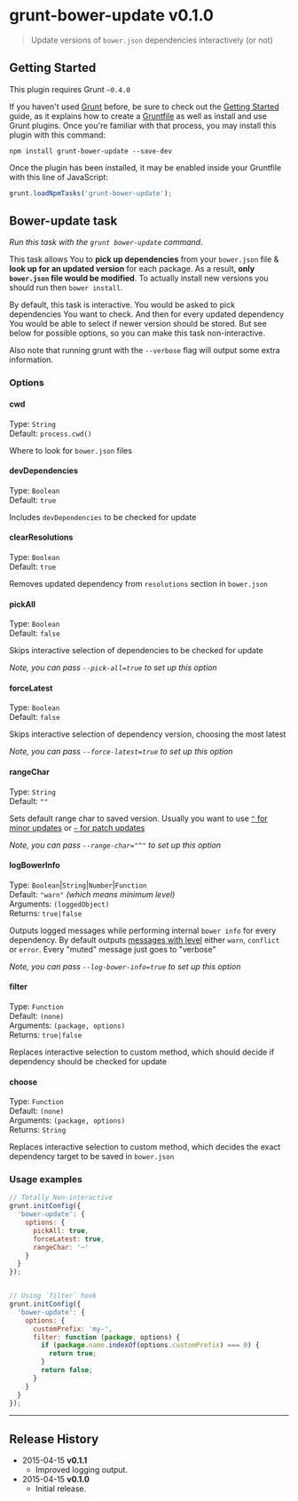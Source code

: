 # grunt-bower-update v0.1.0
> Update versions of `bower.json` dependencies interactively (or not)

## Getting Started
This plugin requires Grunt `~0.4.0`

If you haven't used [Grunt](http://gruntjs.com/) before, be sure to check out the [Getting Started](http://gruntjs.com/getting-started) guide, as it explains how to create a [Gruntfile](http://gruntjs.com/sample-gruntfile) as well as install and use Grunt plugins. Once you're familiar with that process, you may install this plugin with this command:

```shell
npm install grunt-bower-update --save-dev
```

Once the plugin has been installed, it may be enabled inside your Gruntfile with this line of JavaScript:

```js
grunt.loadNpmTasks('grunt-bower-update');
```

## Bower-update task
_Run this task with the `grunt bower-update` command._

This task allows You to **pick up dependencies** from your `bower.json` file & **look up for an updated version** for each package. As a result, **only `bower.json` file would be modified**. To actually install new versions you should run then `bower install`.

By default, this task is interactive. You would be asked to pick dependencies You want to check. And then for every updated dependency You would be able to select if newer version should be stored. But see below for possible options, so you can make this task non-interactive.

Also note that running grunt with the `--verbose` flag will output some extra information.

### Options

#### cwd
Type: `String`  
Default: `process.cwd()`  

Where to look for `bower.json` files

#### devDependencies
Type: `Boolean`  
Default: `true`  

Includes `devDependencies` to be checked for update

#### clearResolutions
Type: `Boolean`  
Default: `true`  

Removes updated dependency from `resolutions` section in `bower.json`

#### pickAll
Type: `Boolean`  
Default: `false`  

Skips interactive selection of dependencies to be checked for update

_Note, you can pass `--pick-all=true` to set up this option_

#### forceLatest
Type: `Boolean`  
Default: `false`  

Skips interactive selection of dependency version, choosing the most latest 

_Note, you can pass `--force-latest=true` to set up this option_

#### rangeChar
Type: `String`  
Default: `""`  

Sets default range char to saved version. Usually you want to use [`^` for minor updates](https://github.com/npm/node-semver#caret-ranges-123-025-004) or [`~` for patch updates](https://github.com/npm/node-semver#tilde-ranges-123-12-1)

_Note, you can pass `--range-char="^"` to set up this option_

#### logBowerInfo
Type: `Boolean`|`String`|`Number`|`Function`  
Default: `"warn"` _(which means minimum level)_  
Arguments: `(loggedObject)`  
Returns: `true|false`  

Outputs logged messages while performing internal `bower info` for every dependency. By default outputs [messages with level](https://github.com/bower/logger/blob/master/lib/Logger.js#L134) either `warn`, `conflict` or `error`. Every "muted" message just goes to "verbose"

_Note, you can pass `--log-bower-info=true` to set up this option_

#### filter
Type: `Function`  
Default: `(none)`  
Arguments: `(package, options)`  
Returns: `true|false`  

Replaces interactive selection to custom method, which should decide if dependency should be checked for update

#### choose
Type: `Function`  
Default: `(none)`  
Arguments: `(package, options)`  
Returns: `String`

Replaces interactive selection to custom method, which decides the exact dependency target to be saved in `bower.json`

### Usage examples

```js
// Totally Non-interactive
grunt.initConfig({
  'bower-update': {
    options: {
      pickAll: true,
      forceLatest: true,
      rangeChar: '~'
    }
  }
});


// Using `filter` hook
grunt.initConfig({
  'bower-update': {
    options: {
      customPrefix: 'my-',
      filter: function (package, options) {
        if (package.name.indexOf(options.customPrefix) === 0) {
          return true;
        }
        return false;
      }
    }
  }
});
```

---

## Release History

 * 2015-04-15 **v0.1.1**
   - Improved logging output.
 * 2015-04-15 **v0.1.0**
   - Initial release.
